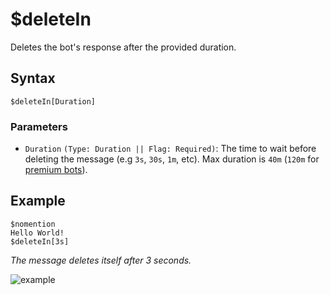 # $deleteIn
Deletes the bot's response after the provided duration.

## Syntax
```
$deleteIn[Duration]
```

### Parameters
- `Duration` `(Type: Duration || Flag: Required)`: The time to wait before deleting the message (e.g `3s`, `30s`, `1m`, etc). Max duration is `40m` (`120m` for [premium bots](././premium/introduction.md)).


## Example
```
$nomention
Hello World!
$deleteIn[3s]
```
*The message deletes itself after 3 seconds.*

![example](https://user-images.githubusercontent.com/111157596/232803197-f11780dd-754b-4203-8556-54629a677a65.gif)
